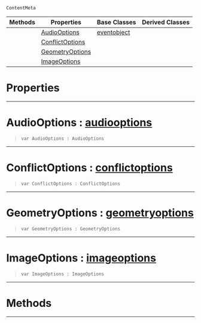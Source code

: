  `ContentMeta`

|Methods|Properties|Base Classes|Derived Classes|
|---|---|---|---|
| |[ AudioOptions](https://github.com/dragonCASTjosh/PlasmaDocs/blob/master/code_reference/class_reference/importoptions.markdown#audiooptions-plasma-engine)|[eventobject](https://github.com/dragonCASTjosh/PlasmaDocs/blob/master/code_reference/class_reference/eventobject.markdown)| |
| |[ ConflictOptions](https://github.com/dragonCASTjosh/PlasmaDocs/blob/master/code_reference/class_reference/importoptions.markdown#conflictoptions-plasma-eng)| | |
| |[ GeometryOptions](https://github.com/dragonCASTjosh/PlasmaDocs/blob/master/code_reference/class_reference/importoptions.markdown#geometryoptions-plasma-eng)| | |
| |[ ImageOptions](https://github.com/dragonCASTjosh/PlasmaDocs/blob/master/code_reference/class_reference/importoptions.markdown#imageoptions-plasma-engine)| | |


 #  Properties


---  
 #  AudioOptions : [audiooptions](https://github.com/dragonCASTjosh/PlasmaDocs/blob/master/code_reference/class_reference/audiooptions.markdown)

> 
> ``` lang=cpp, name=Lightning
> var AudioOptions : AudioOptions


---  
 #  ConflictOptions : [conflictoptions](https://github.com/dragonCASTjosh/PlasmaDocs/blob/master/code_reference/class_reference/conflictoptions.markdown)

> 
> ``` lang=cpp, name=Lightning
> var ConflictOptions : ConflictOptions


---  
 #  GeometryOptions : [geometryoptions](https://github.com/dragonCASTjosh/PlasmaDocs/blob/master/code_reference/class_reference/geometryoptions.markdown)

> 
> ``` lang=cpp, name=Lightning
> var GeometryOptions : GeometryOptions


---  
 #  ImageOptions : [imageoptions](https://github.com/dragonCASTjosh/PlasmaDocs/blob/master/code_reference/class_reference/imageoptions.markdown)

> 
> ``` lang=cpp, name=Lightning
> var ImageOptions : ImageOptions


---  
 #  Methods


---  
 

 